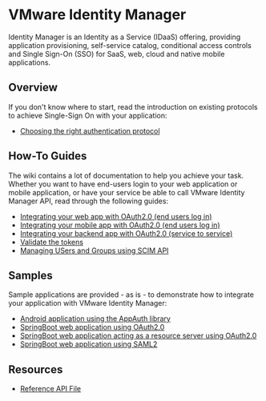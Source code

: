 # VMware Identity Manager

Identity Manager is an Identity as a Service (IDaaS) offering, providing application provisioning, self-service catalog, conditional access controls and Single Sign-On (SSO) for SaaS, web, cloud and native mobile applications.

## Overview

If you don't know where to start, read the introduction on existing protocols to achieve Single-Sign On with your application:

* [Choosing the right authentication protocol](https://github.com/vmware/idm/wiki/Choosing-The-Right-Auth)

## How-To Guides

The wiki contains a lot of documentation to help you achieve your task. Whether you want to have end-users login to your web application or mobile application, or have your service be able to call VMware Identity Manager API, read through the following guides:

* [Integrating your web app with OAuth2.0 (end users log in)](https://github.com/vmware/idm/wiki/Integrating-Webapp-with-OAuth2)
* [Integrating your mobile app with OAuth2.0 (end users log in)](https://github.com/vmware/idm/wiki/Single-sign-on-for-Mobile)
* [Integrating your backend app with OAuth2.0 (service to service)](https://github.com/vmware/idm/wiki/Integrating-Client-Credentials-app-with-OAuth2)
* [Validate the tokens](https://github.com/vmware/idm/wiki/Validating-Access-or-ID-Token)
* [Managing USers and Groups using SCIM API](https://github.com/vmware/idm/wiki/SCIM-guide)


## Samples

Sample applications are provided - as is - to demonstrate how to integrate your application with VMware Identity Manager:

 * [Android application using the AppAuth library](https://github.com/vmware/idm/tree/master/samples/DynamicRegistrationAppAuthDemo-Android)
 * [SpringBoot web application using OAuth2.0](https://github.com/vmware/idm/tree/master/samples/webapp-spring-boot-oauth2)
 * [SpringBoot web application acting as a resource server using OAuth2.0](https://github.com/vmware/idm/tree/master/samples/webapp-spring-boot-oauth2-resource-server)
 * [SpringBoot web application using SAML2](https://github.com/vmware/idm/tree/master/samples/webapp-spring-boot-saml2)

## Resources
* [Reference API File](https://github.com/vmware/idm/blob/master/apidocs/swagger.json)
